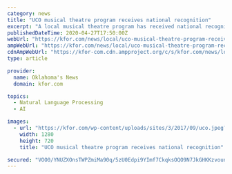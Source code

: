 ```yaml
---
category: news
title: "UCO musical theatre program receives national recognition"
excerpt: "A local musical theatre program has received national recognition. The University of Central Oklahoma’s musical theatre program was recently recognized by the"
publishedDateTime: 2020-04-27T17:50:00Z
webUrl: "https://kfor.com/news/local/uco-musical-theatre-program-receives-national-recognition/"
ampWebUrl: "https://kfor.com/news/local/uco-musical-theatre-program-receives-national-recognition/amp/"
cdnAmpWebUrl: "https://kfor-com.cdn.ampproject.org/c/s/kfor.com/news/local/uco-musical-theatre-program-receives-national-recognition/amp/"
type: article

provider:
  name: Oklahoma's News
  domain: kfor.com

topics:
  - Natural Language Processing
  - AI

images:
  - url: "https://kfor.com/wp-content/uploads/sites/3/2017/09/uco.jpeg?w=1280&h=720&crop=1"
    width: 1280
    height: 720
    title: "UCO musical theatre program receives national recognition"

secured: "VOO0/YNUZXOnsTWPZmiMa90q/5zU0Edpi9YImf7CkqksOQO9N7JkGHKKzvoun2lvNLu9Kufs02Nv69X8V3j4xEHZTHYNrV9kLwmq2she5Mg6uEfi5aVoMqQGfJiIaZccdS+3gT16G6v7KH2HpZSXVINviF5U+nadQdDc/yr9DLpiEkCZS3p56zSTCcbhbLi5it0gYNyY7WsFHf9SgRwJWDt3qy/qc2Na0wB5W34zLJsoRRBhYbOq+FghSZNKUEnBBan3Z0iSp8oRILTji1+wk8nR9TWXMXW3pUJZLwB1M94XTU2aMHWoVD40XDshEFLvoGyxtEdY+1uAjo97rrGAedii7R0rvhpy5nl+xXYpw/6A8H5xLYECqQYQIo55FkM0TznEKNchsceLluKnvwNBz1qtPBQ2bsb6PYz5qQxYw2SjMSiy6h4KJtBurejOezneY6feFKv0gLYnzPHE+lDAv2V1ezb6RznF3VucuniS/D4=;4LDklwzMe9t8eLdDGZp+tg=="
---
```


